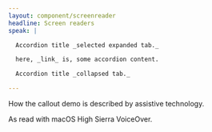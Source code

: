 ```yaml
---
layout: component/screenreader
headline: Screen readers
speak: |

  Accordion title _selected expanded tab._

  here, _link_ is, some accordion content.

  Accordion title _collapsed tab._

---
```



How the callout demo is described by assistive technology.

As read with macOS High Sierra VoiceOver.
